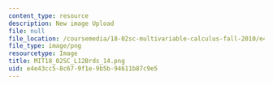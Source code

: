 ```yaml
---
content_type: resource
description: New image Upload
file: null
file_location: /coursemedia/18-02sc-multivariable-calculus-fall-2010/e4e43cc58c679f1e9b5b94611b87c9e5_MIT18_02SC_L12Brds_14.png
file_type: image/png
resourcetype: Image
title: MIT18_02SC_L12Brds_14.png
uid: e4e43cc5-8c67-9f1e-9b5b-94611b87c9e5
---
```

